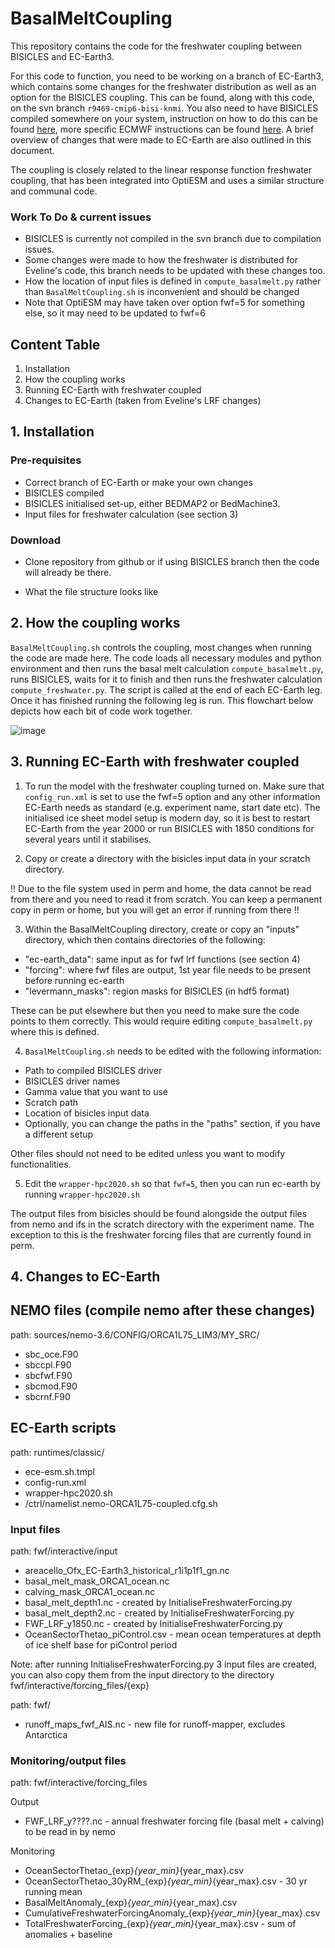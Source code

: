 # BasalMeltCoupling


This repository contains the code for the freshwater coupling between BISICLES and EC-Earth3. 

For this code to function, you need to be working on a branch of EC-Earth3, which contains some changes for the freshwater distribution as well as an option for the BISICLES coupling. This can be found, along with this code, on the svn branch `r9469-cmip6-bisi-knmi`. You also need to have BISICLES compiled somewhere on your system, instruction on how to do this can be found [here](https://davis.lbl.gov/Manuals/BISICLES-DOCS/readme.html), more specific ECMWF instructions can be found [here](https://github.com/BISICLES-users/BISICLES-notes/blob/main/BISICLES_ECMWF2020.md). A brief overview of changes that were made to EC-Earth are also outlined in this document. 

The coupling is closely related to the linear response function freshwater coupling, that has been integrated into OptiESM and uses a similar structure and communal code. 

### Work To Do & current issues
- BISICLES is currently not compiled in the svn branch due to compilation issues.
- Some changes were made to how the freshwater is distributed for Eveline's code, this branch needs to be updated with these changes too.
- How the location of input files is defined in `compute_basalmelt.py` rather than `BasalMeltCoupling.sh` is inconvenient and should be changed
- Note that OptiESM may have taken over option fwf=5 for something else, so it may need to be updated to fwf=6

## Content Table
1. Installation
2. How the coupling works
3. Running EC-Earth with freshwater coupled
4. Changes to EC-Earth (taken from Eveline's LRF changes)

## 1. Installation

### Pre-requisites
- Correct branch of EC-Earth or make your own changes
- BISICLES compiled
- BISICLES initialised set-up, either BEDMAP2 or BedMachine3.
- Input files for freshwater calculation (see section 3)

### Download
- Clone repository from github or if using BISICLES branch then the code will already be there.

- What the file structure looks like 

## 2. How the coupling works
`BasalMeltCoupling.sh` controls the coupling, most changes when running the code are made here. The code loads all necessary modules and python environment and then runs the basal melt calculation `compute_basalmelt.py`, runs BISICLES, waits for it to finish and then runs the freshwater calculation `compute_freshwater.py`. The script is called at the end of each EC-Earth leg. Once it has finished running the following leg is run. This flowchart below depicts how each bit of code work together. 


![image](https://user-images.githubusercontent.com/82878115/221154886-f0c31171-538b-4a80-a459-ee6af2fa5d31.png)


## 3. Running EC-Earth with freshwater coupled

1. To run the model with the freshwater coupling turned on. Make sure that `config_run.xml` is set to use the fwf=5 option and any other information EC-Earth needs as standard (e.g. experiment name, start date etc). 
The initialised ice sheet model setup is modern day, so it is best to restart EC-Earth from the year 2000 or run BISICLES with 1850 conditions for several years until it stabilises. 

2. Copy or create a directory with the bisicles input data in your scratch directory. 

!! Due to the file system used in perm and home, the data cannot be read from there and you need to read it from scratch. You can keep a permanent copy in perm or home, but you will get an error if running from there !! 

3. Within the BasalMeltCoupling directory, create or copy an "inputs" directory, which then contains directories of the following:
- "ec-earth_data": same input as for fwf lrf functions (see section 4)
- "forcing": where fwf files are output, 1st year file needs to be present before running ec-earth
- "levermann_masks": region masks for BISICLES (in hdf5 format)

These can be put elsewhere but then you need to make sure the code points to them correctly. This would require editing `compute_basalmelt.py` where this is defined. 

4. `BasalMeltCoupling.sh` needs to be edited with the following information:
- Path to compiled BISICLES driver
- BISICLES driver names
- Gamma value that you want to use
- Scratch path
- Location of bisicles input data
- Optionally, you can change the paths in the "paths" section, if you have a different setup

Other files should not need to be edited unless you want to modify functionalities. 

5. Edit the `wrapper-hpc2020.sh` so that `fwf=5`, then you can run ec-earth by running `wrapper-hpc2020.sh` 

The output files from bisicles should be found alongside the output files from nemo and ifs in the scratch directory with the experiment name. The exception to this is the freshwater forcing files that are currently found in perm. 


## 4. Changes to EC-Earth

## NEMO files (compile nemo after these changes)
path: sources/nemo-3.6/CONFIG/ORCA1L75_LIM3/MY_SRC/
- sbc_oce.F90
- sbccpl.F90
- sbcfwf.F90
- sbcmod.F90
- sbcrnf.F90

## EC-Earth scripts
path: runtimes/classic/

- ece-esm.sh.tmpl
- config-run.xml
- wrapper-hpc2020.sh
- /ctrl/namelist.nemo-ORCA1L75-coupled.cfg.sh 

### Input files
path: fwf/interactive/input

- areacello_Ofx_EC-Earth3_historical_r1i1p1f1_gn.nc
- basal_melt_mask_ORCA1_ocean.nc
- calving_mask_ORCA1_ocean.nc
- basal_melt_depth1.nc - created by InitialiseFreshwaterForcing.py 
- basal_melt_depth2.nc - created by InitialiseFreshwaterForcing.py
- FWF_LRF_y1850.nc - created by InitialiseFreshwaterForcing.py
- OceanSectorThetao_piControl.csv - mean ocean temperatures at depth of ice shelf base for piControl period

Note: after running InitialiseFreshwaterForcing.py 3 input files are created, you can also copy them from the input directory to the directory fwf/interactive/forcing_files/{exp}

path: fwf/
- runoff_maps_fwf_AIS.nc    - new file for runoff-mapper, excludes Antarctica

### Monitoring/output files
path: fwf/interactive/forcing_files

Output
- FWF_LRF_y????.nc - annual freshwater forcing file (basal melt + calving) to be read in by nemo

Monitoring
- OceanSectorThetao_{exp}_{year_min}_{year_max}.csv
- OceanSectorThetao_30yRM_{exp}_{year_min}_{year_max}.csv - 30 yr running mean
- BasalMeltAnomaly_{exp}_{year_min}_{year_max}.csv
- CumulativeFreshwaterForcingAnomaly_{exp}_{year_min}_{year_max}.csv
- TotalFreshwaterForcing_{exp}_{year_min}_{year_max}.csv - sum of anomalies + baseline
